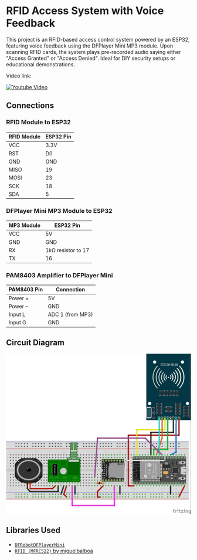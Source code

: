 # RFID Access System with Voice Feedback

This project is an RFID-based access control system powered by an ESP32, featuring voice feedback using the DFPlayer Mini MP3 module. Upon scanning RFID cards, the system plays pre-recorded audio saying either "Access Granted" or "Access Denied". Ideal for DIY security setups or educational demonstrations.

Video link:


[![Youtube Video](https://img.youtube.com/vi/xNAp8qCeswo/0.jpg)](https://www.youtube.com/watch?v=xNAp8qCeswo)


## Connections

### RFID Module to ESP32

| RFID Module | ESP32 Pin |
|-------------|-----------|
| VCC         | 3.3V      |
| RST         | D0        |
| GND         | GND       |
| MISO        | 19        |
| MOSI        | 23        |
| SCK         | 18        |
| SDA         | 5         |

### DFPlayer Mini MP3 Module to ESP32

| MP3 Module | ESP32 Pin         |
|------------|-------------------|
| VCC        | 5V                |
| GND        | GND               |
| RX         | 1kΩ resistor to 17 |
| TX         | 16                |

### PAM8403 Amplifier to DFPlayer Mini

| PAM8403 Pin | Connection     |
|-------------|----------------|
| Power +     | 5V             |
| Power –     | GND            |
| Input L     | ADC 1 (from MP3) |
| Input G     | GND            |

## Circuit Diagram

![Circuit Diagram](./circuit.jpg)

## Libraries Used

- [`DFRobotDFPlayerMini`](https://github.com/DFRobot/DFRobotDFPlayerMini)
- [`RFID (MFRC522)` by miguelbalboa](https://github.com/miguelbalboa/rfid)
